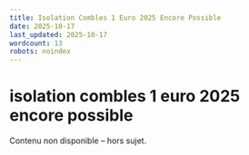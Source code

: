 ```yaml
---
title: Isolation Combles 1 Euro 2025 Encore Possible
date: 2025-10-17
last_updated: 2025-10-17
wordcount: 13
robots: noindex
---
```


# isolation combles 1 euro 2025 encore possible

Contenu non disponible – hors sujet.